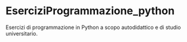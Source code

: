 # EserciziProgrammazione_python
Esercizi di programmazione in Python a scopo autodidattico e di studio universitario.
